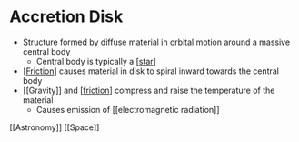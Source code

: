 # Accretion Disk

- Structure formed by diffuse material in orbital motion around a massive central body
  - Central body is typically a [[star]]
- [[Friction]] causes material in disk to spiral inward towards the central body
- [[Gravity]] and [[friction]] compress and raise the temperature of the material
  - Causes emission of [[electromagnetic radiation]]

[[Astronomy]] [[Space]]

[//begin]: # "Autogenerated link references for markdown compatibility"
[star]: star "Star"
[friction]: friction "Friction"
[//end]: # "Autogenerated link references"